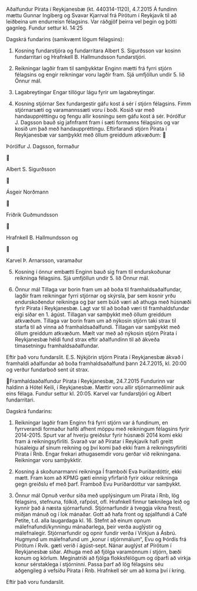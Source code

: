 Aðalfundur Pírata í Reykjanesbæ (kt. 440314-1120), 4.7.2015
Á fundinn mættu Gunnar Ingiberg og Svavar Kjarrval frá Pírötum í Reykjavík til að leiðbeina um endurreisn
félagsins. Var ráðgjöf þeirra vel þegin og þótti gagnleg.
Fundur settur kl. 14:25

Dagskrá fundarins (samkvæmt lögum félagsins):
1. Kosning fundarstjóra og fundarritara
Albert S. Sigurðsson var kosinn fundarritari og Hrafnkell B. Hallmundsson fundarstjóri.

2. Reikningar lagðir fram til samþykktar
Enginn mætti frá fyrri stjórn félagsins og engir reikningar voru lagðir fram. Sjá umfjöllun undir 5. lið Önnur mál.

3. Lagabreytingar
Engar tillögur lágu fyrir um lagabreytingar.

4. Kosning stjórnar
Sex fundargestir gáfu kost á sér í stjórn félagsins. Fimm stjórnarsæti og varamannssæti voru í boði. Kosið var
með handauppréttingu og fengu allir kosningu sem gáfu kost á sér. Þórólfur J. Dagsson bauð sig jafnframt fram í
sæti formanns félagsins og var kosið um það með handauppréttingu.
Eftirfarandi stjórn Pírata í Reykjanesbæ var samþykkt með öllum greiddum atkvæðum:


Þórólfur J. Dagsson, formaður



Albert S. Sigurðsson



Ásgeir Norðmann



Friðrik Guðmundsson



Hrafnkell B. Hallmundsson og



Karvel Þ. Arnarsson, varamaður

5. Kosning í önnur embætti
Enginn bauð sig fram til endurskoðunar reikninga félagsins. Sjá umfjöllun undir 5. lið Önnur mál.

6. Önnur mál
Tillaga var borin fram um að boða til framhaldsaðalfundar, lagðir fram reikningar fyrri stjórnar og skýrsla, þar sem
kosnir yrðu endurskoðendur reikninga og þar sem búið væri að athuga með húsnæði fyrir Pírata í Reykjanesbæ.
Lagt var til að boðað væri til framhaldsfundar eigi síðar en 1. ágúst.
Tillagan var samþykkt með öllum greiddum atkvæðum.
Tillaga var borin fram um að nýkosin stjórn taki strax til starfa til að vinna að framhaldsaðalfundi.
Tillagan var samþykkt með öllum greiddum atkvæðum.
Mælt var með að nýkosin stjórn Pírata í Reykjanesbæ héldi fund strax eftir aðalfundinn til að ákveða tímasetningu
framhaldsaðalfundar.

Eftir það voru fundarslit.
E.S.
Nýkjörin stjórn Pírata í Reykjanesbæ ákvað í framhaldi aðalfundar að boða framhaldsaðalfund þann 24.7.2015, kl.
20:00 og verður fundarboð sent út strax.

Framhaldaaðalfundur Pírata í Reykjanesbæ, 24.7.2015
Fundurinn var haldinn á Hótel Keili, í Reykjanesbæ. Mættir voru allir stjórnarmeðlimir auk eins félaga.
Fundur settur kl. 20:05. Karvel var fundarstjóri og Albert fundarritari.

Dagskrá fundarins:
1. Reikningar lagðir fram
Enginn frá fyrri stjórn var á fundinum, en fyrrverandi formaður hafði afhent möppu með reikningum
félagsins fyrir 2014-2015.
Spurt var af hverju greiðslur fyrir húsnæði 2014 komi ekki fram á reikningsyfirliti. Svarað var að Píratar í
Reykjavík hafi greitt húsaleigu af sínum reikning og því komi það ekki fram á reikningsyfirliti Pírata í Rnb.
Engar frekari athugasemdir voru gerðar við reikningana. Reikningar voru samþykktir.

2. Kosning á skoðunarmanni reikninga
Í framboði Eva Þuríðardóttir, ekki mætt.
Fram kom að KPMG gæti einnig yfirfarið fyrir okkur reikninga gegn greiðslu ef með þarf.
Framboð Evu Þuríðardóttur var samþykkt.

3. Önnur mál
Opnuð verður síða með upplýsingum um Pírata í Rnb, lög félagsins, stefnuna, fólkið, rafpóst, ofl.
Hrafnkell finnur tæknilega leið og kynnir það á næsta sjórnarfundi.
Stjórnarfundir á tveggja vikna fresti, miðjan mánuð og í lok mánaðar.
Gott að hafa front og spjallfundi á Café Petite, t.d. alla laugardaga kl. 16.
Stefnt að einum opnum málefnafundi/kynningu mánaðarlega, þeir verða auglýstir og málefnalegir.
Stjórnarfundir og opnir fundir verða í Virkjun á Ásbrú.
Hugmynd um málefnafund um „konur í stjórnmálum“, Evu og Þórdís frá Pírötum í Rvík. gæti verið í
ágúst-sept. Nánar auglýst af Pírötum í Reykjanesbæ síðar.
Athuga með að fjölga varamönnum í stjórn, bæði konum og körlum.
Meginatriði að fjölga flokksfélögum og óþarfi að virkja konur sérstaklega í stjórninni.
Passa þarf að lög félagsins séu aðgengileg á vefsíðu Pírata í Rnb. Hrafnkell sér um að koma því í kring.

Eftir það voru fundarslit.

